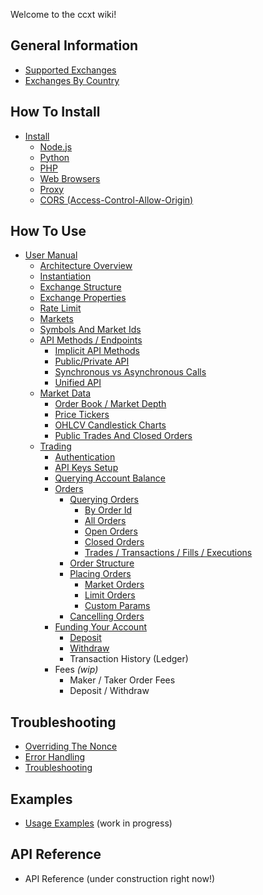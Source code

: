 Welcome to the ccxt wiki!

## General Information

- [Supported Exchanges](https://github.com/ccxt/ccxt/wiki/Exchange-Markets)
- [Exchanges By Country](https://github.com/ccxt/ccxt/wiki/Exchange-Markets-By-Country)

## How To Install

- [Install](https://github.com/ccxt/ccxt/wiki/Install)
  - [Node.js](https://github.com/ccxt/ccxt/wiki/Install#nodejs)
  - [Python](https://github.com/ccxt/ccxt/wiki/Install#python)
  - [PHP](https://github.com/ccxt/ccxt/wiki/Install#php)
  - [Web Browsers](https://github.com/ccxt/ccxt/wiki/Install#web-browsers)
  - [Proxy](https://github.com/ccxt/ccxt/wiki/Install#proxy)
  - [CORS (Access-Control-Allow-Origin)](https://github.com/ccxt/ccxt/wiki/Install#cors-access-control-allow-origin)

## How To Use

- [User Manual](https://github.com/ccxt/ccxt/wiki/Manual)
  - [Architecture Overview](https://github.com/ccxt/ccxt/wiki/Manual#overview)
  - [Instantiation](https://github.com/ccxt/ccxt/wiki/Manual#instantiation)
  - [Exchange Structure](https://github.com/ccxt/ccxt/wiki/Manual#exchange-structure)
  - [Exchange Properties](https://github.com/ccxt/ccxt/wiki/Manual#exchange-properties)
  - [Rate Limit](https://github.com/ccxt/ccxt/wiki/Manual#rate-limit)
  - [Markets](https://github.com/ccxt/ccxt/wiki/Manual#markets)
  - [Symbols And Market Ids](https://github.com/ccxt-dev/ccxt/wiki/Manual#symbols-and-market-ids)
  - [API Methods / Endpoints](https://github.com/ccxt/ccxt/wiki/Manual#api-methods--endpoints)
    - [Implicit API Methods](https://github.com/ccxt/ccxt/wiki/Manual#implicit-api-methods)
    - [Public/Private API](https://github.com/ccxt/ccxt/wiki/Manual#publicprivate-api)
    - [Synchronous vs Asynchronous Calls](https://github.com/ccxt/ccxt/wiki/Manual#synchronous-vs-asynchronous-calls)
    - [Unified API](https://github.com/ccxt/ccxt/wiki/Manual#unified-api)
  - [Market Data](https://github.com/ccxt/ccxt/wiki/Manual#market-data)
    - [Order Book / Market Depth](https://github.com/ccxt/ccxt/wiki/Manual#order-book--market-depth)
    - [Price Tickers](https://github.com/ccxt/ccxt/wiki/Manual#price-tickers)
    - [OHLCV Candlestick Charts](https://github.com/ccxt/ccxt/wiki/Manual#ohlcv-candlestick-charts)
    - [Public Trades And Closed Orders](https://github.com/ccxt/ccxt/wiki/Manual#trades-orders-executions-transactions)
  - [Trading](https://github.com/ccxt/ccxt/wiki/Manual#trading)
    - [Authentication](https://github.com/ccxt/ccxt/wiki/Manual#authentication)
    - [API Keys Setup](https://github.com/ccxt/ccxt/wiki/Manual#api-keys-setup)
    - [Querying Account Balance](https://github.com/ccxt/ccxt/wiki/Manual#querying-account-balance)
    - [Orders](https://github.com/ccxt/ccxt/wiki/Manual#orders)
      - [Querying Orders](https://github.com/ccxt/ccxt/wiki/Manual#querying-orders)
        - [By Order Id](https://github.com/ccxt-dev/ccxt/wiki/Manual#by-order-id)
        - [All Orders](https://github.com/ccxt-dev/ccxt/wiki/Manual#all-orders)
        - [Open Orders](https://github.com/ccxt-dev/ccxt/wiki/Manual#open-orders)
        - [Closed Orders](https://github.com/ccxt-dev/ccxt/wiki/Manual#closed-orders)
        - [Trades / Transactions / Fills / Executions](https://github.com/ccxt-dev/ccxt/wiki/Manual#trades--transactions--fills--executions)
      - [Order Structure](https://github.com/ccxt/ccxt/wiki/Manual#order-structure)
      - [Placing Orders](https://github.com/ccxt/ccxt/wiki/Manual#placing-orders)
        - [Market Orders](https://github.com/ccxt/ccxt/wiki/Manual#market-orders)
        - [Limit Orders](https://github.com/ccxt/ccxt/wiki/Manual#limit-orders)
        - [Custom Params](https://github.com/ccxt/ccxt/wiki/Manual#custom-order-params)
      - [Cancelling Orders](https://github.com/ccxt/ccxt/wiki/Manual#cancelling-orders)
    - [Funding Your Account](https://github.com/ccxt/ccxt/wiki/Manual#funding-your-account)
      - [Deposit](https://github.com/ccxt/wiki/Manual/#deposit)
      - [Withdraw](https://github.com/ccxt/ccxt/wiki/Manual#withdraw)
      - Transaction History (Ledger)
    - Fees *(wip)*
      - Maker / Taker Order Fees
      - Deposit / Withdraw

## Troubleshooting

- [Overriding The Nonce](https://github.com/ccxt/ccxt/wiki/Manual#overriding-the-nonce)
- [Error Handling](https://github.com/ccxt/ccxt/wiki/Manual#error-handling)
- [Troubleshooting](https://github.com/ccxt/ccxt/wiki/Manual#troubleshooting)

## Examples

- [Usage Examples](https://github.com/ccxt/ccxt/tree/master/examples) (work in progress)

## API Reference

- API Reference (under construction right now!)


